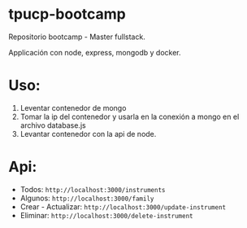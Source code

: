 # tpucp-bootcamp
Repositorio bootcamp - Master fullstack.

Applicación con node, express, mongodb y docker.

# Uso:
1. Leventar contenedor de mongo 
2. Tomar la ip del contenedor y usarla en la conexión a mongo en el archivo database.js
3. Levantar contenedor con la api de node.

# Api:
- Todos: ```http://localhost:3000/instruments```
- Algunos: ```http://localhost:3000/family```
- Crear - Actualizar: ```http://localhost:3000/update-instrument```
- Eliminar: ```http://localhost:3000/delete-instrument```
